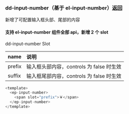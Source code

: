 ### dd-input-number（基于 el-input-number）[返回](../#组件说明)

新增了可配置输入框头部、尾部的内容

#### 支持 el-input-number 组件全部 api，新增 2 个 slot

dd-input-number Slot

| name   | 说明                                     |
| :----- | :--------------------------------------- |
| prefix | 输入框头部内容，controls 为 false 时生效 |
| suffix | 输入框尾部内容，controls 为 false 时生效 |

```javascript
<template>
  <ep-input-number>
    <span slot="prefix">￥</span>
  </ep-input-number>
</template>
```
